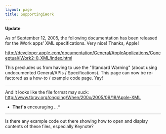 ```yaml
---
layout: page
title: SupportingiWork
---
```




**Update**

As of September 12, 2005, the following documentation has been released for the iWork apps' XML specifications. Very nice! Thanks, Apple!

http://developer.apple.com/documentation/General/AppleApplications/Conceptual/iWork2-0_XML/index.html

This precludes us from having to use the "Standard Warning" (about using undocumented General/APIs / Specifications). This page can now be re-factored as a how-to / example code page. Yay!

----

And it looks like the file format may suck: http://www.tbray.org/ongoing/When/200x/2005/09/18/Apple-XML

* **That's** encouraging ...*

----

Is there any example code out there showing how to open and display contents of these files, especially Keynote?
